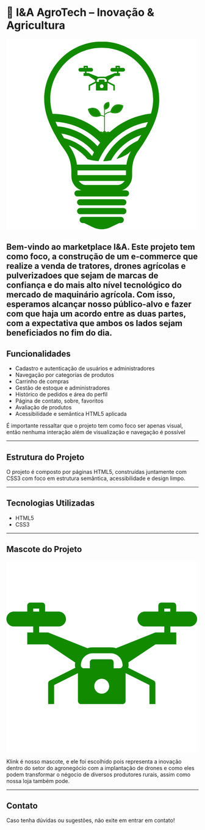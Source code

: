 
# 🌱 I&A AgroTech – Inovação & Agricultura

![Logo Integrador](imagens/imgs/Logo-Integrador.png)

Bem-vindo ao marketplace I&A. Este projeto tem como foco, a construção de um e-commerce que realize a venda de tratores, drones agrícolas e pulverizadoes que sejam de marcas de confiança e do mais alto nível tecnológico do mercado de maquinário agrícola. Com isso, esperamos alcançar nosso público-alvo e fazer com que haja um acordo entre as duas partes, com a expectativa que ambos os lados sejam beneficiados no fim do dia. 
---

## Funcionalidades

- Cadastro e autenticação de usuários e administradores
- Navegação por categorias de produtos
- Carrinho de compras
- Gestão de estoque e administradores
- Histórico de pedidos e área do perfil
- Página de contato, sobre, favoritos
- Avaliação de produtos
- Acessibilidade e semântica HTML5 aplicada

É importante ressaltar que o projeto tem como foco ser apenas visual, então nenhuma interação além de visualização e navegação é possível

---

## Estrutura do Projeto

O projeto é composto por páginas HTML5, construídas juntamente com CSS3 com foco em estrutura semântica, acessibilidade e design limpo.

---

## Tecnologias Utilizadas

- HTML5
- CSS3

---

## Mascote do Projeto

![Mascote](imagens/imgs/Mascote.png)

Klink é nosso mascote, e ele foi escolhido pois representa a inovação dentro do setor do agronegócio com a implantação de drones e como eles podem transformar o négocio de diversos produtores rurais, assim como nossa loja também pode.

---

## Contato

Caso tenha dúvidas ou sugestões, não exite em entrar em contato!

